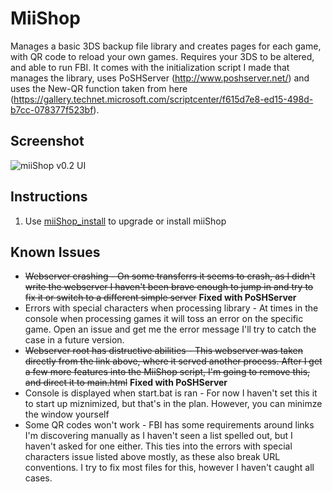# MiiShop
Manages a basic 3DS backup file library and creates pages for each game, with QR code to reload your own games. Requires your 3DS to be altered, and able to run FBI.  It comes with the initialization script I made that manages the library, uses PoSHServer (http://www.poshserver.net/) and uses the New-QR function taken from here (https://gallery.technet.microsoft.com/scriptcenter/f615d7e8-ed15-498d-b7cc-078377f523bf). 


## Screenshot
![miiShop v0.2 UI](https://i.imgur.com/64eoQnD.png "miiShop v0.2 UI")

## Instructions
1. Use [miiShop_install](https://github.com/Engarak/miiShop_Install/releases) to upgrade or install miiShop

## Known Issues
+ ~~Webserver crashing - On some transferrs it seems to crash, as I didn't write the webserver I haven't been brave enough to jump in and try to fix it or switch to a different simple server~~ **Fixed with PoSHServer**
+ Errors with special characters when processing library - At times in the console when processing games it will toss an error on the specific game.  Open an issue and get me the error message I'll try to catch the case in a future version.
+ ~~Webserver root has distructive abilities - This webserver was taken directly from the link above, where it served another process.  After I get a few more features into the MiiShop script, I'm going to remove this, and direct it to main.html~~ **Fixed with PoSHServer**
+ Console is displayed when start.bat is ran - For now I haven't set this it to start up miznimized, but that's in the plan.  However, you can minimze the window yourself
+ Some QR codes won't work - FBI has some requirements around links I'm discovering manually as I haven't seen a list spelled out, but I haven't asked for one either.  This ties into the errors with special characters issue listed above mostly, as these also break URL conventions.  I try to fix most files for this, however I haven't caught all cases.
